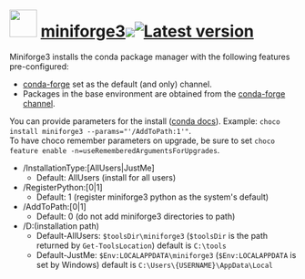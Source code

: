 # <img src="https://rawcdn.githack.com/geicht/chocolatey-packages/b2ddc74a806f3b2d24eb40197f9a511dae49a43f/miniforge3/img/miniforge.png" width="48" height="48"/> [miniforge3](https://community.chocolatey.org/packages/miniforge3)[![](http://transparent-favicon.info/favicon.ico)](#)[![Latest version](https://repology.org/badge/version-for-repo/chocolatey/miniforge3.svg?header=Latest%20version)](https://community.chocolatey.org/packages/miniforge3/22.9.0.100)

Miniforge3 installs the conda package manager with the following features pre-configured:

  * [conda-forge](https://conda-forge.org/) set as the default (and only) channel.
  * Packages in the base environment are obtained from the [conda-forge channel](https://anaconda.org/conda-forge).

You can provide parameters for the install ([conda docs](https://conda.io/projects/conda/en/latest/user-guide/install/windows.html#installing-in-silent-mode)). Example: `choco install miniforge3 --params="'/AddToPath:1'"`.  
To have choco remember parameters on upgrade, be sure to set `choco feature enable -n=useRememberedArgumentsForUpgrades`.

  * /InstallationType:[AllUsers|JustMe]
    * Default: AllUsers (install for all users)
  * /RegisterPython:[0|1]
    * Default: 1 (register miniforge3 python as the system's default)
  * /AddToPath:[0|1]
    * Default: 0 (do not add miniforge3 directories to path)
  * /D:(installation path)
    * Default-AllUsers: `$toolsDir\miniforge3` (`$toolsDir` is the path returned by `Get-ToolsLocation`) default is `C:\tools`
    * Default-JustMe: `$Env:LOCALAPPDATA\miniforge3` (`$Env:LOCALAPPDATA` is set by Windows) default is `C:\Users\{USERNAME}\AppData\Local`
